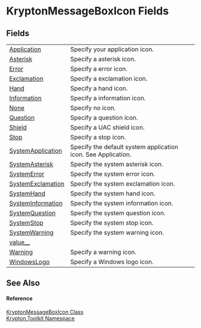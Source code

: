 # KryptonMessageBoxIcon Fields




## Fields
<table>
<tr>
<td><a href="7e666790-c83f-9fa8-02b8-6587ae15f586.md">Application</a></td>
<td>Specify your application icon.</td></tr>
<tr>
<td><a href="61531f1a-67e3-b142-72a3-92ccf6a1e384.md">Asterisk</a></td>
<td>Specify a asterisk icon.</td></tr>
<tr>
<td><a href="48bf7c8c-7a80-76ef-392d-a3a013559233.md">Error</a></td>
<td>Specify a error icon.</td></tr>
<tr>
<td><a href="8a3cb0b0-fa37-0e87-7e1d-c5822ae23632.md">Exclamation</a></td>
<td>Specify a exclamation icon.</td></tr>
<tr>
<td><a href="9b84cfdd-ee4e-5692-ddea-e971a93626c9.md">Hand</a></td>
<td>Specify a hand icon.</td></tr>
<tr>
<td><a href="ba1d4cae-ff7b-13dd-067e-3515d9896137.md">Information</a></td>
<td>Specify a information icon.</td></tr>
<tr>
<td><a href="c1cb519e-373c-cb17-3dd9-d4488890362a.md">None</a></td>
<td>Specify no icon.</td></tr>
<tr>
<td><a href="7b836ca4-9a6a-75c3-fc9f-8c3ba5458cf4.md">Question</a></td>
<td>Specify a question icon.</td></tr>
<tr>
<td><a href="bf5c4c9e-6393-b5d3-f21c-8d1e8dad679b.md">Shield</a></td>
<td>Specify a UAC shield icon.</td></tr>
<tr>
<td><a href="436fe7a6-af3d-c3ed-120e-8969af0bdd6e.md">Stop</a></td>
<td>Specify a stop icon.</td></tr>
<tr>
<td><a href="72405c6e-7c98-2ad9-6c1c-5c39590ac136.md">SystemApplication</a></td>
<td>Specify the default system application icon. See Application.</td></tr>
<tr>
<td><a href="090d63ed-9e56-7006-dffe-ef39dbb1bf27.md">SystemAsterisk</a></td>
<td>Specify the system asterisk icon.</td></tr>
<tr>
<td><a href="2e0abf41-1ba5-0a4f-504b-9cf8b29cf55e.md">SystemError</a></td>
<td>Specify the system error icon.</td></tr>
<tr>
<td><a href="ab7d39ee-b692-5337-93b1-ea6c1d14c5b9.md">SystemExclamation</a></td>
<td>Specify the system exclamation icon.</td></tr>
<tr>
<td><a href="b9939dc3-592a-d636-9d58-142893f8b5fd.md">SystemHand</a></td>
<td>Specify the system hand icon.</td></tr>
<tr>
<td><a href="3321d6f3-d234-96dd-55d7-ab8777dcf6d0.md">SystemInformation</a></td>
<td>Specify the system information icon.</td></tr>
<tr>
<td><a href="eeed3867-42a8-b8ea-54eb-a39186233f0b.md">SystemQuestion</a></td>
<td>Specify the system question icon.</td></tr>
<tr>
<td><a href="4f237023-38a5-e0b0-8051-5617f9e7ee13.md">SystemStop</a></td>
<td>Specify the system stop icon.</td></tr>
<tr>
<td><a href="ceae29c1-f78a-a17e-868d-deb502b4ee0b.md">SystemWarning</a></td>
<td>Specify the system warning icon.</td></tr>
<tr>
<td><a href="f75092aa-74f4-6b3e-a33d-c3e7c9c727d6.md">value__</a></td>
<td> </td></tr>
<tr>
<td><a href="87c02c1f-6ee5-19a1-933a-af3ba334c495.md">Warning</a></td>
<td>Specify a warning icon.</td></tr>
<tr>
<td><a href="7ebe2aee-8916-d5f7-0f2c-7e197017c183.md">WindowsLogo</a></td>
<td>Specify a Windows logo icon.</td></tr>
</table>

## See Also


#### Reference
<a href="66bd72a6-ea45-321a-e6b5-5c43b5f176f9.md">KryptonMessageBoxIcon Class</a>  
<a href="79d2eac2-21f4-54ff-7552-b20c33c30600.md">Krypton.Toolkit Namespace</a>  
